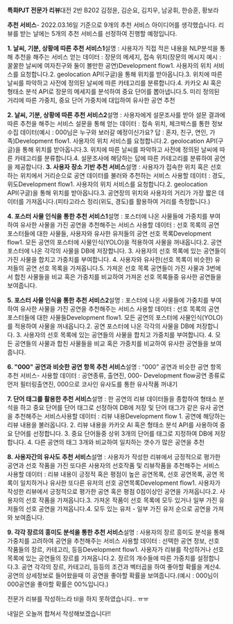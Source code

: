 **특화PJT 전문가 리뷰**대전 2반 B202
김정윤, 김순요, 김치우, 남궁휘, 한승훈, 황보라



**추천 서비스**- 2022.03.16일 기준으로 9개의 추천 서비스 아이디어를 생각했습니다. 리뷰를 받는 날에는 5개의 추천 서비스를 선정하여 진행할 예정입니다.

**1. 날씨, 기분, 상황에 따른 추천 서비스1**설명 : 사용자가 직접 적은 내용을 NLP분석을 통해 추천을 해주는 서비스
얻는 데이터 : 장문의 메세지, 접속 위치(장문의 메시지 예시 : 꿀꿀한 날씨에 여자친구와 둘이 볼만한 공연)Development flow1. 사용자의 위치 서비스를 요청합니다.2. geolocation API(구글)을 통해 위치를 받아옵니다.3. 위치에 따른 날씨를 파악하고 사전에 정의된 날씨에 따른 카테고리를 분류합니다.4. 카카오 AI 혹은 형태소 분석 API로 장문의 메세지를 분석하여 중요 단어를 뽑아냅니다.5. 미리 정의된 거리에 따른 가중치, 중요 단어 가중치에 대입하여 유사한 공연 추천




**2. 날씨, 기분, 상황에 따른 추천 서비스2**설명 : 사용자에게 설문조사를 받아 설문 결과에 따른 추천을 해주는 서비스
설문을 통해 얻는 데이터 : 접속 위치, 체크박스를 통한 정보 수집 데이터(예시 : 000님은 누구와 보러갈 예정이신가요? 답 : 혼자, 친구, 연인, 가족)Development flow1. 사용자의 위치 서비스를 요청합니다.2. geolocation API(구글)을 통해 위치를 받아옵니다.3. 위치에 따른 날씨를 파악하고 사전에 정의된 날씨에 따른 카테고리를 분류합니다.4. 설문조사에 해당하는 답에 따른 카테고리를 분류하여 공연을 제공합니다.
**3. 사용자 장소 기반 추천 서비스**설명 : 사용자가 접속한 위치 혹은 선호하는 위치에서 거리순으로 공연 데이터를 불러와 추천하는 서비스
사용할 데이터 : 경도, 위도Development flow1. 사용자의 위치 서비스를 요청합니다.2. geolocation API(구글)을 통해 위치를 받아옵니다.3. 공연장의 위치와 사용자의 거리가 가장 짧은 데이터를 가져옵니다.(피타고라스 정리(위도, 경도)를 활용하여 거리를 측정합니다.) 


**4. 포스터 사물 인식을 통한 추천 서비스1**설명 : 포스터에 나온 사물들에 가중치를 부여하여 유사한 사물을 가진 공연을 추천해주는 서비스
사용할 데이터 : 선호 목록의 공연 포스터들에 대한 사물들, 사용자와 유사한 유저들의 공연 선호 목록Development flow1. 모든 공연의 포스터에 사물인식(YOLO)을 적용하여 사물을 꺼내옵니다.2. 공연 포스터에 나온 각각의 사물을 DB에 저장합니다.	3. 사용자의 선호 목록에 있는 공연들이 가진 사물을 합치고 가중치를 부여합니다.	4. 사용자와 유사한(선호 목록이 비슷한) 유저들의 공연 선호 목록을 가져옵니다.5. 가져온 선호 목록 공연들이 가진 사물과 3번에서 합친 사물들을 비교 혹은 가중치를 비교하여 가져온 선호 목록들중 유사한 공연들을 보여줍니다.



**5. 포스터 사물 인식을 통한 추천 서비스2**설명 : 포스터에 나온 사물들에 가중치를 부여하여 유사한 사물을 가진 공연을 추천해주는 서비스
사용할 데이터 : 선호 목록의 공연 포스터들에 대한 사물들Development flow1. 모든 공연의 포스터에 사물인식(YOLO)를 적용하여 사물을 꺼내옵니다.2. 공연 포스터에 나온 각각의 사물을 DB에 저장합니다.	3. 사용자의 선호 목록에 있는 공연들의 사물을 합치고 가중치를 부여합니다.	4. 모든 공연들의 사물과 합친 사물들을 비교 혹은 가중치를 비교하여 유사한 공연들을 보여줍니다.






**6. "000" 공연과 비슷한 공연 항목 추천 서비스**설명 : “000” 공연과 비슷한 공연 항목 추천 서비스-    사용할 데이터 : 공연종류, 출연진, 000-    Development flow공연 종류로 먼저 필터링출연진, 000으로 코사인 유사도를 통한 유사작품 꺼내기


**7. 단어 태그를 활용한 추천 서비스**설명 : 한 공연의 리뷰 데이터들을 종합하여 형태소 분석을 하고 중요 단어를 단어 태그로 선정하여 DB에 저장 및 단어 태그가 같은 유사 공연을 추천해주는 서비스사용할 데이터 : 리뷰 내용Development flow	1. 공연에 해당하는 리뷰 내용을 불러옵니다.	2. 리뷰 내용을 카카오 AI 혹은 형태소 분석 API를 사용하여 중요 단어를 선정합니다.	3. 중요 단어들중 상위 3개의 단어를 태그로 지정하여 DB에 저장합니다.	4. 다른 공연의 태그 3개와 비교하여 일치하는 갯수가 많은 공연을 추천 


**8. 사용자간의 유사도 추천 서비스**설명 : 사용자가 작성한 리뷰에서 긍정적으로 평가한 공연과 선호 작품을 가진 또다른 사용자의 선호작품 및 리뷰작품을 추천해주는 서비스
사용할 데이터 : 리뷰 내용이 긍정적 혹은 평점이 높은 공연목록, 선호 공연목록, 공연 목록이 일치하거나 유사한 또다른 유저의 선호 공연목록Development flow1. 사용자가 작성한 리뷰에서 긍정적으로 평가한 공연 혹은 평점 0점이상인 공연을 가져옵니다.2. 사용자의 선호 작품을 가져옵니다.3. 가져온 작품이 선호 목록에 모두 있거나 일부 가진 유저들의 선호 공연을 가져옵니다.4. 모두 있는 유저 - 일부 가진 유저 순으로 공연을 가져와 보여줍니다.




**9. 각각 장르의 흥미도 분석을 통한 추천 서비스**설명 : 사용자의 장르 흥미도 분석을 통해 가중치를 고려하여 공연을 추천해주는 서비스
사용할 데이터 : 선택한 공연 정보, 선호 작품들의 장르, 카테고리, 등등Development flow1. 사용자가 리뷰를 작성하거나 선호목록에 있는 공연들의 장르를 가져옵니다.2. 장르의 개수들에 따른 가중치를 설정합니다.3. 공연 각각의 장르, 카테고리, 등등의 조건과 벡터곱을 하여 좋아할 확률을 계산4. 공연의 상세정보로 들어왔을때 이 공연을 좋아할 확률을 보여줍니다.(예시 : 000님이 000공연을 좋아할 확률은 00%입니다.)



전문가 리뷰를 작성하느라 til을 하지 못하였습니다.. ㅠㅠ

내일은 오늘꺼 합쳐서 작성해보겠습니다!!